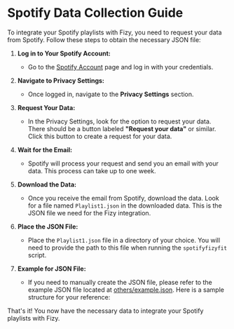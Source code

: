 # Spotify Data Collection Guide

To integrate your Spotify playlists with Fizy, you need to request your data from Spotify. Follow these steps to obtain the necessary JSON file:

1. **Log in to Your Spotify Account:**
   - Go to the [Spotify Account](https://www.spotify.com/account) page and log in with your credentials.

2. **Navigate to Privacy Settings:**
   - Once logged in, navigate to the **Privacy Settings** section.

3. **Request Your Data:**
   - In the Privacy Settings, look for the option to request your data. There should be a button labeled **"Request your data"** or similar. Click this button to create a request for your data.

4. **Wait for the Email:**
   - Spotify will process your request and send you an email with your data. This process can take up to one week.

5. **Download the Data:**
   - Once you receive the email from Spotify, download the data. Look for a file named `Playlist1.json` in the downloaded data. This is the JSON file we need for the Fizy integration.

6. **Place the JSON File:**
   - Place the `Playlist1.json` file in a directory of your choice. You will need to provide the path to this file when running the `spotifyfizyfit` script.

7. **Example for JSON File:**
   - If you need to manually create the JSON file, please refer to the example JSON file located at [others/example.json](others/example.json). Here is a sample structure for your reference:

That's it! You now have the necessary data to integrate your Spotify playlists with Fizy.